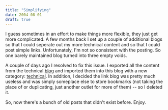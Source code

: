 ```yaml
---
title: "Simplifying"
date: 2004-08-01
draft: true
---
```

I guess sometimes in an effort to make things more flexible, they just get more complicated. A few months back I set up a couple of additional blogs so that I could seperate out my more technical content and so that I could post simple links. Unfortunately, I'm not so consistent with the posting. So one barely maintained blog turned into three empty voids. 

A couple of days ago I resolved to fix this issue. I exported all the content from the technical [blog](https://web.archive.org/web/20040902204138/http://www.opposable-thumbs.net/) and imported them into this blog with a new category: [technical](https://web.archive.org/web/20040902204138/http://www.opposable-thumbs.net/archives/technical/index.html). In addition, I decided the link blog was pretty much useless and was simply someplace else to store bookmarks (not taking the place of or duplicating, just another outlet for more of them) -- so I deleted it.

So, now there's a bunch of old posts that didn't exist before. Enjoy.
